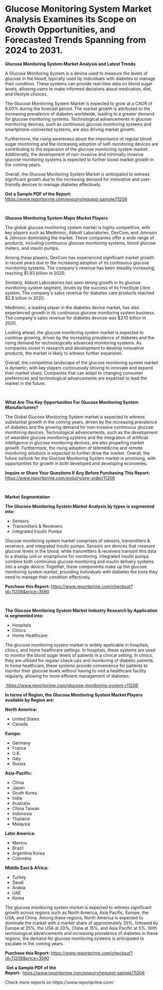 <p><h1>Glucose Monitoring System Market Analysis Examines its Scope on Growth Opportunities, and Forecasted Trends Spanning from 2024 to 2031.</h1></p><p><strong>Glucose Monitoring System Market Analysis and Latest Trends</strong></p>
<p><p>A Glucose Monitoring System is a device used to measure the levels of glucose in the blood, typically used by individuals with diabetes to manage their condition. These systems can provide real-time data on blood sugar levels, allowing users to make informed decisions about medication, diet, and lifestyle choices.</p><p>The Glucose Monitoring System Market is expected to grow at a CAGR of 8.00% during the forecast period. The market growth is attributed to the increasing prevalence of diabetes worldwide, leading to a greater demand for glucose monitoring systems. Technological advancements in glucose monitoring devices, such as continuous glucose monitoring systems and smartphone-connected systems, are also driving market growth.</p><p>Furthermore, the rising awareness about the importance of regular blood sugar monitoring and the increasing adoption of self-monitoring devices are contributing to the expansion of the glucose monitoring system market. Additionally, the development of non-invasive and minimally invasive glucose monitoring systems is expected to further boost market growth in the coming years.</p><p>Overall, the Glucose Monitoring System Market is anticipated to witness significant growth due to the increasing demand for innovative and user-friendly devices to manage diabetes effectively.</p></p>
<p><strong>Get a Sample PDF of the Report:&nbsp;</strong> <a href="https://www.reportprime.com/enquiry/request-sample/11206">https://www.reportprime.com/enquiry/request-sample/11206</a></p>
<p>&nbsp;</p>
<p><strong>Glucose Monitoring System Major Market Players</strong></p>
<p><p>The global glucose monitoring system market is highly competitive, with key players such as Medtronic, Abbott Laboratories, DexCom, and Johnson & Johnson dominating the market. These companies offer a wide range of products, including continuous glucose monitoring systems, blood glucose meters, and insulin pumps.</p><p>Among these players, DexCom has experienced significant market growth in recent years due to the increasing adoption of its continuous glucose monitoring systems. The company's revenue has been steadily increasing, reaching $1.93 billion in 2020.</p><p>Similarly, Abbott Laboratories has seen strong growth in its glucose monitoring system segment, driven by the success of its FreeStyle Libre system. The company's sales revenue for diabetes care products reached $2.8 billion in 2020.</p><p>Medtronic, a leading player in the diabetes device market, has also experienced growth in its continuous glucose monitoring system business. The company's sales revenue for diabetes devices was $2.13 billion in 2020.</p><p>Looking ahead, the glucose monitoring system market is expected to continue growing, driven by the increasing prevalence of diabetes and the rising demand for technologically advanced monitoring systems. As companies invest in research and development to develop innovative products, the market is likely to witness further expansion.</p><p>Overall, the competitive landscape of the glucose monitoring system market is dynamic, with key players continuously striving to innovate and expand their market share. Companies that can adapt to changing consumer preferences and technological advancements are expected to lead the market in the future.</p></p>
<p>&nbsp;</p>
<p><strong>What Are The Key Opportunities For Glucose Monitoring System Manufacturers?</strong></p>
<p><p>The Global Glucose Monitoring System market is expected to witness substantial growth in the coming years, driven by the increasing prevalence of diabetes and the growing demand for non-invasive continuous glucose monitoring devices. Technological advancements, such as the development of wearable glucose monitoring systems and the integration of artificial intelligence in glucose monitoring devices, are also propelling market growth. Furthermore, the rising adoption of telemedicine and remote monitoring solutions is expected to further drive the market. Overall, the future outlook for the Glucose Monitoring System market is promising, with opportunities for growth in both developed and developing economies.</p></p>
<p><strong>Inquire or Share Your Questions If Any Before Purchasing This Report:</strong> <a href="https://www.reportprime.com/enquiry/pre-order/11206">https://www.reportprime.com/enquiry/pre-order/11206</a></p>
<p>&nbsp;</p>
<p><strong>Market Segmentation</strong></p>
<p><strong>The Glucose Monitoring System Market Analysis by types is segmented into:</strong></p>
<p><ul><li>Sensors</li><li>Transmitters & Receivers</li><li>Integrated Insulin Pumps</li></ul></p>
<p><p>Glucose monitoring system market comprises of sensors, transmitters & receivers, and integrated insulin pumps. Sensors are devices that measure glucose levels in the blood, while transmitters & receivers transmit this data to a display unit or smartphone for monitoring. Integrated insulin pumps combine both continuous glucose monitoring and insulin delivery systems into a single device. Together, these components make up the glucose monitoring system market, providing individuals with diabetes the tools they need to manage their condition effectively.</p></p>
<p><strong>Purchase this Report:&nbsp;</strong><a href="https://www.reportprime.com/checkout?id=11206&price=3590">https://www.reportprime.com/checkout?id=11206&price=3590</a></p>
<p>&nbsp;</p>
<p><strong>The Glucose Monitoring System Market Industry Research by Application is segmented into:</strong></p>
<p><ul><li>Hospitals</li><li>Clinics</li><li>Home Healthcare</li></ul></p>
<p><p>The glucose monitoring system market is widely applicable in hospitals, clinics, and home healthcare settings. In hospitals, these systems are used to monitor the blood sugar levels of patients in a clinical setting. In clinics, they are utilized for regular check-ups and monitoring of diabetic patients. In home healthcare, these systems provide convenience for patients to monitor their glucose levels without having to visit a healthcare facility regularly, allowing for more efficient management of diabetes.</p></p>
<p><a href="https://www.reportprime.com/glucose-monitoring-system-r11206">&nbsp;https://www.reportprime.com/glucose-monitoring-system-r11206</a></p>
<p><strong>In terms of Region, the Glucose Monitoring System Market Players available by Region are:</strong></p>
<p>
    <p> <strong> North America: </strong>
        <ul>
            <li>United States</li>
            <li>Canada</li>
        </ul>
        </p> 
    <p> <strong> Europe: </strong>
        <ul>
            <li>Germany</li>
            <li>France</li>
            <li>U.K.</li>
            <li>Italy</li>
            <li>Russia</li>
        </ul>
        </p> 
    <p> <strong> Asia-Pacific: </strong>
        <ul>
            <li>China</li>
            <li>Japan</li>
            <li>South Korea</li>
            <li>India</li>
            <li>Australia</li>
            <li>China Taiwan</li>
            <li>Indonesia</li>
            <li>Thailand</li>
            <li>Malaysia</li>
        </ul>
        </p> 
    <p> <strong> Latin America: </strong>
        <ul>
            <li>Mexico</li>
            <li>Brazil</li>
            <li>Argentina Korea</li>
            <li>Colombia</li>
        </ul>
        </p> 
    <p> <strong> Middle East & Africa: </strong>
        <ul>
            <li>Turkey</li>
            <li>Saudi</li>
            <li>Arabia</li>
            <li>UAE</li>
            <li>Korea</li>
        </ul>
    </p>
    </p>
<p><p>The glucose monitoring system market is expected to witness significant growth across regions such as North America, Asia Pacific, Europe, the USA, and China. Among these regions, North America is expected to dominate the market with a market share of approximately 35%, followed by Europe at 25%, the USA at 20%, China at 15%, and Asia Pacific at 5%. With technological advancements and increasing prevalence of diabetes in these regions, the demand for glucose monitoring systems is anticipated to escalate in the coming years.</p></p>
<p><strong>Purchase this Report: </strong><a href="https://www.reportprime.com/checkout?id=11206&price=3590">https://www.reportprime.com/checkout?id=11206&price=3590</a></p>
<p>&nbsp;<strong>Get a Sample PDF of the Report:&nbsp;&nbsp;</strong><a href="https://www.reportprime.com/enquiry/request-sample/11206">https://www.reportprime.com/enquiry/request-sample/11206</a></p>
<p><strong></strong></p>
<p>Check more reports on https://www.reportprime.com/</p>